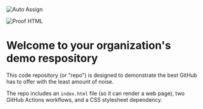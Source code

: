 ![Auto Assign](https://github.com/Fengneng-Aurora/demo-repository/actions/workflows/auto-assign.yml/badge.svg)

![Proof HTML](https://github.com/Fengneng-Aurora/demo-repository/actions/workflows/proof-html.yml/badge.svg)

# Welcome to your organization's demo respository
This code repository (or "repo") is designed to demonstrate the best GitHub has to offer with the least amount of noise.

The repo includes an `index.html` file (so it can render a web page), two GitHub Actions workflows, and a CSS stylesheet dependency.
